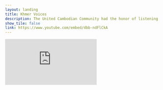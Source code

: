 ```yaml
---
layout: landing
title: Khmer Voices
description: The United Cambodian Community had the honor of listening to the stories of community leaders. In some cases, stories shared for the first time in the interview, calling up what was hidden deep within to survive the war or genocide or of struggles in a new country. We wanted to show the beauty and richness in these words and the joy - from sharing - and the pain - from remembering - mixed together to nourish Cambodian American culture in Long Beach, CA. This project is dedicated to the community leaders whose bravery compelled them to open up their hearts to this project. And to the hundreds of thousands of Cambodian brothers, sisters, and loved ones who are not with us today, we pay our respects to all in our villages and in the rice fields and up in the mountains and down in the rivers and those in our cities. We also pay our respects to those who did not survive or thrive in the transition to life in the United States. We hope these stories begin to bring to the surface what has been held under for so long.
show_tile: false
link: https://www.youtube.com/embed/dbb-ndFlCkA
---
```

<iframe class="youtubeEmbed" src="https://www.youtube.com/embed/dbb-ndFlCkA" title="YouTube video player" frameborder="0" allow="accelerometer; clipboard-write; encrypted-media; gyroscope; picture-in-picture; web-share" allowfullscreen></iframe>
